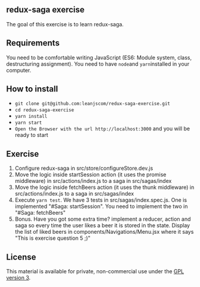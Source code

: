 ## redux-saga exercise

The goal of this exercise is to learn redux-saga.

## Requirements
You need to be comfortable writing JavaScript (ES6: Module system, class, destructuring assignment).
You need to have `node`and `yarn`installed in your computer.

## How to install

- `git clone git@github.com:leanjscom/redux-saga-exercise.git`
- `cd redux-saga-exercise`
- `yarn install`
- `yarn start`
- `Open the Browser with the url http://localhost:3000` and you will be ready to start


## Exercise

1. Configure redux-saga in src/store/configureStore.dev.js
2. Move the logic inside startSession action (it uses the promise middleware) in src/actions/index.js to a saga in src/sagas/index
3. Move the logic inside fetchBeers action (it uses the thunk middleware) in src/actions/index.js to a saga in src/sagas/index
4. Execute `yarn test`. We have 3 tests in src/sagas/index.spec.js. One is implemented "#Saga: startSession". You need to implement the two in "#Saga: fetchBeers"
5. Bonus. Have you got some extra time? implement a reducer, action and saga so every time the user likes a beer it is stored in the state. Display the list of liked beers in components/Navigations/Menu.jsx where it says "This is exercise question 5 ;)"

## License

This material is available for private, non-commercial use under the [GPL version 3](http://www.gnu.org/licenses/gpl-3.0-standalone.html).
